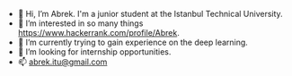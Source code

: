 - 👋 Hi, I’m Abrek. I'm a junior student at the Istanbul Technical University.
- 👀 I’m interested in so many things https://www.hackerrank.com/profile/Abrek.
- 🌱 I’m currently trying to gain experience on the deep learning.
- 💞️ I’m looking for internship opportunities.
- 📫 abrek.itu@gmail.com
<!---
abrek-er0/abrek-er0 is a ✨ special ✨ repository because its `README.md` (this file) appears on your GitHub profile.
You can click the Preview link to take a look at your changes.
--->

